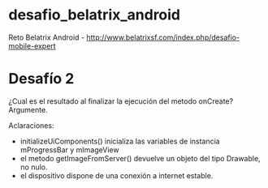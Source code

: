 # desafio_belatrix_android
Reto Belatrix Android  - http://www.belatrixsf.com/index.php/desafio-mobile-expert

# Desafío 2

¿Cual es el resultado al finalizar la ejecución del metodo onCreate? Argumente.

Aclaraciones:

- initializeUiComponents() inicializa las variables de instancia mProgressBar y mImageView
- el metodo getImageFromServer() devuelve un objeto del tipo Drawable, no nulo.
- el dispositivo dispone de una conexión a internet estable.
